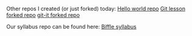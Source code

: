 Other repos I created (or just forked) today:
[Hello world repo](https://github.com/cobekone/hello-world)
[Git lesson forked repo](https://github.com/cobekone/git-lesson-repository)
[git-it forked repo](https://github.com/cobekone/patchwork)

Our syllabus repo can be found here:
[Biffle syllabus](https://github.com/green-fox-academy/biffle-syllabus)
